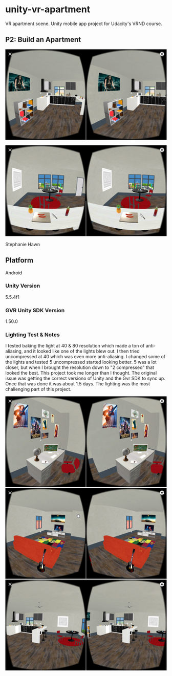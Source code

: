# unity-vr-apartment
VR apartment scene. Unity mobile app project for Udacity's VRND course.
## P2: Build an Apartment

![VR Geek Apartment](/screenshots/1.png?raw=true "VR Geek Apartment-01")

![VR Geek Apartment](/screenshots/2.png?raw=true "VR Geek Apartment-02")

Stephanie Hawn

## Platform
Android

### Unity Version 
5.5.4f1

### GVR Unity SDK Version
1.50.0

### Lighting Test & Notes
I tested baking the light at 40 & 80 resolution which made a ton of anti-aliasing, and it looked like one of the lights blew out. I then tried uncompressed at 40 which was even more anti-aliasing. I changed some of the lights and tested 5 uncompressed started looking better. 5 was a lot closer, but when I brought the resolution down to "2 compressed" that looked the best.
This project took me longer than I thought. The original issue was getting the correct versiono of Unity and the Gvr SDK to sync up. Once that was done it was about 1.5 days. The lighting was the most challenging part of this project. 

![VR Geek Apartment](/screenshots/3.png?raw=true "VR Geek Apartment-02")
![VR Geek Apartment](/screenshots/4.png?raw=true "VR Geek Apartment-02")
![VR Geek Apartment](/screenshots/5.png?raw=true "VR Geek Apartment-02")

